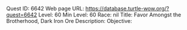 Quest ID: 6642
Web page URL: https://database.turtle-wow.org/?quest=6642
Level: 60
Min Level: 60
Race: nil
Title: Favor Amongst the Brotherhood, Dark Iron Ore
Description: 
Objective: 
